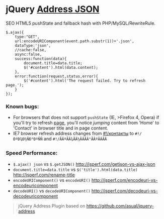 # jQuery [Address JSON](http://lab.laukstein.com/address-json/)
SEO HTML5 pushState and fallback hash with PHP/MySQL/RewriteRule.
    
    $.ajax({
        type:"GET",
        url:encodeURIComponent(event.path.substr(1))+'.json',
        dataType:'json',
        //cache:false,
        async:false,
        success:function(data){
            document.title=data.title;
            $('#content').html(data.content);
        },
        error:function(request,status,error){
            $('#content').html('The request failed. Try to refresh page.');
        }
    });
    

### Known bugs:

 -  For browsers that does not support `pushState` (IE, >Firefox 4, Opera) if you'll try to refresh [page](http://lab.laukstein.com/address-json/#!/contact), you'll notice *jumping* content from 'Home' to 'Contact' in browser title and in page content. 
 -  IE7 browser refresh address changes from [#!/контакты](http://lab.laukstein.com/address-json/#!/контакты) to `#!/ÐºÐ¾Ð½ÑÐ°ÐºÑÑ` and `#!/ÃÂºÃÂ¾ÃÂ½ÃÂÃÂ°ÃÂºÃÂÃÂ`


### Speed Performance:

 -  `$.ajax() json` vs `$.getJSON()` <http://jsperf.com/getjson-vs-ajax-json>
 -  `document.title=data.title` vs `$('title').html(data.title)` <http://jsperf.com/rename-title>
 -  `encodeURIComponent()` vs `encodeURI()` <http://jsperf.com/encodeuri-vs-encodeuricomponent>
 -  `decodeURI()` vs `decodeURIComponent()` <http://jsperf.com/decodeuri-vs-decodeuricomponent>


> jQuery Address Plugin based on <https://github.com/asual/jquery-address>